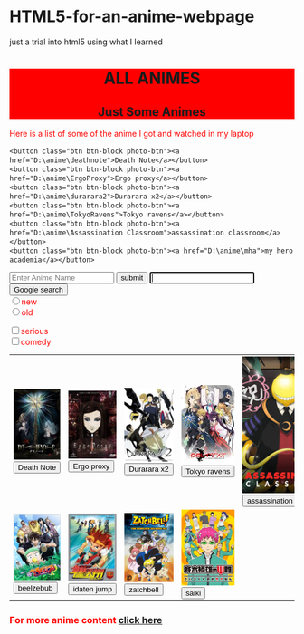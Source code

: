 # HTML5-for-an-anime-webpage
just a trial into html5 using what I learned

<link rel="stylesheet" href="//maxcdn.bootstrapcdn.com/bootstrap/3.3.1/css/bootstrap.min.css"/>
<style>
	.red-text{ color:red; }
	.text-cen{ text-align:center }
	.red-bg{
	background-color:red;
	}
	body{ background-image: url("ergo.png"); }
</style>
<div class="container-fluid">
<div class="red-bg">
	<h1 class="text-primary text-cen">ALL ANIMES</h1>
	<h2 class="text-primary text-cen"> Just Some Animes </h2>
</div>
<p class="red-text">Here is a list of some of the anime I got and watched in my laptop </p>

	<button class="btn btn-block photo-btn"><a href="D:\anime\deathnote">Death Note</a></button>
	<button class="btn btn-block photo-btn"><a href="D:\anime\ErgoProxy">Ergo proxy</a></button>
	<button class="btn btn-block photo-btn"><a href="D:\anime\durarara2">Durarara x2</a></button>
	<button class="btn btn-block photo-btn"><a href="D:\anime\TokyoRavens">Tokyo ravens</a></button>
	<button class="btn btn-block photo-btn"><a href="D:\anime\Assassination Classroom">assassination classroom</a></button>
	<button class="btn btn-block photo-btn"><a href="D:\anime\mha">my hero academia</a></button>
<div class="main-content">
<form action="/search">
	<input type="search" placeholder="Enter Anime Name">
	<button class="btn btn-block btn-primary">submit</button>
<form method="get" action="http://google.com/search">
    <input type="text" name="q" required autofocus>
    <input type="submit" value="Google search">
</form>
	<div class="row red-text">
	<div class="col-xs-6"><label><input type="radio" name="new-old">new</label></div>
	<div class="col-xs-6"><label><input type="radio" name="new-old">old</label></div>
	</div>
	<p>  </p>
	<div class="row red-text">
	<div class="col-xs-6"><label><input type="checkbox" name="ser-com">serious</label></div>
	<div class="col-xs-6"><label><input type="checkbox" name="ser-com">comedy</label></div>
	</div>
</form>
<table border="0" cellspacing="25">
<tr>
<td><img src="death note.jpg" alt="Death Note" class="smaller-image thin-red-border img-responsive"><form method="link" action="D:\anime\deathnote"><input type="submit" value="Death Note"></form></td>
<td><img src="ergo proxy.jpg" alt="ergo proxy" class="smaller-image thin-red-border img-responsive"><form method="link" action="D:\anime\ErgoProxy"><input type="submit" value="Ergo proxy"></form></td>
<td><img src="durarara.jpg" alt="Durarara x2" class="smaller-image thin-red-border img-responsive"><form method="link" action="D:\anime\durarara2"><input type="submit" value="Durarara x2"></form></td>
<td><img src="tokyo ravens.jpg" alt="tokyo ravens" class="smaller-image thin-red-border img-responsive"><form method="link" action="D:\anime\TokyoRavens"><input type="submit" value="Tokyo ravens"></form></td>
<td><img src="assassination classroom.jpg" alt="assassination classroom" class="smaller-image thin-red-border img-responsive"><form method="link" action="D:\anime\Assassination Classroom"><input type="submit" value="assassination classroom"></form></td>
<td><img src="my hero academia.jpg" alt="my hero academia" class="smaller-image thin-red-border img-responsive"><form method="link" action="D:\anime\mha"><input type="submit" value="my hero academia"></form></td>
</tr>
<tr>
<td><img src="beelzebub.jpg" alt="beelzebub" class="smaller-image thin-red-border img-responsive"><form method="link" action="D:\anime\comedy\beelzebub"><input type="submit" value="beelzebub"></form></td>
<td><img src="idaten jump.jpg" alt="idaten jump" class="smaller-image thin-red-border img-responsive"><form method="link" action="D:\anime\ID jump"><input type="submit" value="idaten jump"></form></td>
<td><img src="zatchbell.jpg" alt="zatchbell" class="smaller-image thin-red-border img-responsive"><form method="link" action="D:\anime\zatchbell"><input type="submit" value="zatchbell"></form></td>
<td><img src="saiki.jpg" alt="saiki" class="smaller-image thin-red-border img-responsive"><form method="link" action="D:\anime\comedy\saiki"><input type="submit" value="saiki"></form></td>
</tr>
</table>
<h3 class="red-text"> For more anime content <a href="anime2.txt">click here</a></p>
<gcse:searchresults></gcse:searchresults>
</div>
</div>























